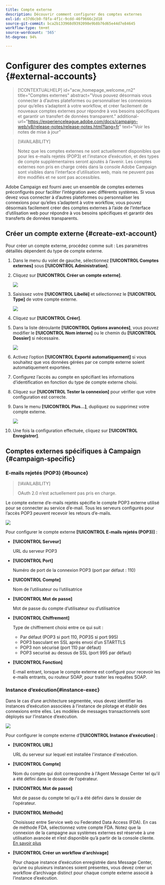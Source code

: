 ```yaml
---
title: Compte externe
description: Découvrir comment configurer des comptes externes
exl-id: e37d6cb0-f8fa-4f1c-9cdd-46f9666c2d18
source-git-commit: bca2b133968d9392098e9b8b76d65e44d7e84645
workflow-type: tm+mt
source-wordcount: '565'
ht-degree: 94%

---
```


# Configurer des comptes externes {#external-accounts}


>[!CONTEXTUALHELP]
>id="acw_homepage_welcome_rn2"
>title="Comptes externes"
>abstract="Vous pouvez désormais vous connecter à d’autres plateformes ou personnaliser les connexions pour qu’elles s’adaptent à votre workflow, et créer facilement de nouveaux comptes externes pour répondre à vos besoins spécifiques et garantir un transfert de données transparent."
>additional-url="https://experienceleague.adobe.com/docs/campaign-web/v8/release-notes/release-notes.html?lang=fr" text="Voir les notes de mise à jour"


>[!AVAILABILITY]
>
> Notez que les comptes externes ne sont actuellement disponibles que pour les e-mails rejetés (POP3) et l’instance d’exécution, et des types de compte supplémentaires seront ajoutés à l’avenir.
> Les comptes externes non pris en charge créés dans la console Adobe Campaign sont visibles dans l’interface d’utilisation web, mais ne peuvent pas être modifiés et ne sont pas accessibles.

Adobe Campaign est fourni avec un ensemble de comptes externes préconfigurés pour faciliter l’intégration avec différents systèmes. Si vous devez vous connecter à d’autres plateformes ou personnaliser les connexions pour qu’elles s’adaptent à votre workflow, vous pouvez désormais facilement créer des comptes externes à l’aide de l’interface d’utilisation web pour répondre à vos besoins spécifiques et garantir des transferts de données transparents.

## Créer un compte externe {#create-ext-account}

Pour créer un compte externe, procédez comme suit : Les paramètres détaillés dépendent du type de compte externe.

1. Dans le menu du volet de gauche, sélectionnez **[!UICONTROL Comptes externes]** sous **[!UICONTROL Administration]**.

1. Cliquez sur **[!UICONTROL Créer un compte externe]**.

   ![](assets/external_account_create_1.png)

1. Saisissez votre **[!UICONTROL Libellé]** et sélectionnez le **[!UICONTROL Type]** de votre compte externe.

   ![](assets/external_account_create_2.png)

1. Cliquez sur **[!UICONTROL Créer]**.

1. Dans la liste déroulante **[!UICONTROL Options avancées]**, vous pouvez modifier le **[!UICONTROL Nom interne]** ou le chemin du **[!UICONTROL Dossier]** si nécessaire.

   ![](assets/external_account_create_3.png)

1. Activez l’option **[!UICONTROL Exporté automatiquement]** si vous souhaitez que vos données gérées par ce compte externe soient automatiquement exportées.

1. Configurez l’accès au compte en spécifiant les informations d’identification en fonction du type de compte externe choisi.

1. Cliquez sur **[!UICONTROL Tester la connexion]** pour vérifier que votre configuration est correcte.

1. Dans le menu **[!UICONTROL Plus...]**, dupliquez ou supprimez votre compte externe.

   ![](assets/external_account_create_4.png)

1. Une fois la configuration effectuée, cliquez sur **[!UICONTROL Enregistrer]**.

## Comptes externes spécifiques à Campaign {#campaign-specific}

### E-mails rejetés (POP3) {#bounce}

>[!AVAILABILITY]
>
> OAuth 2.0 n’est actuellement pas pris en charge.

Le compte externe d’e-mails rejetés spécifie le compte POP3 externe utilisé pour se connecter au service d’e-mail. Tous les serveurs configurés pour l’accès POP3 peuvent recevoir les retours d’e-mails.

![](assets/external_account_bounce.png)

Pour configurer le compte externe **[!UICONTROL E-mails rejetés (POP3)]** :

* **[!UICONTROL Serveur]**

  URL du serveur POP3

* **[!UICONTROL Port]**

  Numéro de port de la connexion POP3 (port par défaut : 110)

* **[!UICONTROL Compte]**

  Nom de l’utilisateur ou l’utilisatrice

* **[!UICONTROL Mot de passe]**

  Mot de passe du compte d’utilisateur ou d’utilisatrice

* **[!UICONTROL Chiffrement]**

  Type de chiffrement choisi entre ce qui suit :

   * Par défaut (POP3 si port 110, POP3S si port 995)
   * POP3 basculant en SSL après envoi d’un STARTTLS
   * POP3 non sécurisé (port 110 par défaut)
   * POP3 securisé au dessus de SSL (port 995 par défaut)

* **[!UICONTROL Fonction]**

  E-mail entrant, lorsque le compte externe est configuré pour recevoir les e-mails entrants, ou routeur SOAP, pour traiter les requêtes SOAP.

### Instance d’exécution{#instance-exec}

Dans le cas d’une architecture segmentée, vous devez identifier les instances d’exécution associées à l’instance de pilotage et établir des connexions entre elles. Les modèles de messages transactionnels sont déployés sur l’instance d’exécution.

![](assets/external_account_exec.png)

Pour configurer le compte externe d’**[!UICONTROL Instance d’exécution]** :

* **[!UICONTROL URL]**

  URL du serveur sur lequel est installée l&#39;instance d&#39;exécution.

* **[!UICONTROL Compte]**

  Nom du compte qui doit correspondre à l&#39;Agent Message Center tel qu&#39;il a été défini dans le dossier de l&#39;opérateur.

* **[!UICONTROL Mot de passe]**

  Mot de passe du compte tel qu&#39;il a été défini dans le dossier de l&#39;opérateur.

* **[!UICONTROL Méthode]**

  Choisissez entre Service web ou Federated Data Access (FDA).
En cas de méthode FDA, sélectionnez votre compte FDA. Notez que la connexion de la campagne aux systèmes externes est réservée à une utilisation avancée et n’est disponible qu’à partir de la console cliente. [En savoir plus](https://experienceleague.adobe.com/fr/docs/campaign/campaign-v8/connect/fda#_blank)

* **[!UICONTROL Créer un workflow d’archivage]**

  Pour chaque instance d’exécution enregistrée dans Message Center, qu’une ou plusieurs instances soient présentes, vous devez créer un workflow d’archivage distinct pour chaque compte externe associé à l’instance d’exécution.
